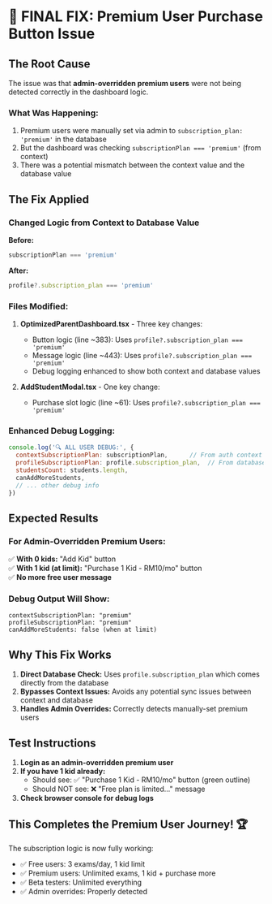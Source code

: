 # 🎉 FINAL FIX: Premium User Purchase Button Issue

## The Root Cause
The issue was that **admin-overridden premium users** were not being detected correctly in the dashboard logic.

### What Was Happening:
1. Premium users were manually set via admin to `subscription_plan: 'premium'` in the database
2. But the dashboard was checking `subscriptionPlan === 'premium'` (from context)
3. There was a potential mismatch between the context value and the database value

## The Fix Applied

### Changed Logic from Context to Database Value
**Before:**
```javascript
subscriptionPlan === 'premium'
```

**After:**
```javascript
profile?.subscription_plan === 'premium'
```

### Files Modified:
1. **OptimizedParentDashboard.tsx** - Three key changes:
   - Button logic (line ~383): Uses `profile?.subscription_plan === 'premium'`
   - Message logic (line ~443): Uses `profile?.subscription_plan === 'premium'`
   - Debug logging enhanced to show both context and database values

2. **AddStudentModal.tsx** - One key change:
   - Purchase slot logic (line ~61): Uses `profile?.subscription_plan === 'premium'`

### Enhanced Debug Logging:
```javascript
console.log('🔍 ALL USER DEBUG:', {
  contextSubscriptionPlan: subscriptionPlan,      // From auth context
  profileSubscriptionPlan: profile.subscription_plan,  // From database
  studentsCount: students.length,
  canAddMoreStudents,
  // ... other debug info
})
```

## Expected Results

### For Admin-Overridden Premium Users:
✅ **With 0 kids:** "Add Kid" button  
✅ **With 1 kid (at limit):** "Purchase 1 Kid - RM10/mo" button  
✅ **No more free user message**

### Debug Output Will Show:
```
contextSubscriptionPlan: "premium"
profileSubscriptionPlan: "premium"  
canAddMoreStudents: false (when at limit)
```

## Why This Fix Works

1. **Direct Database Check:** Uses `profile.subscription_plan` which comes directly from the database
2. **Bypasses Context Issues:** Avoids any potential sync issues between context and database
3. **Handles Admin Overrides:** Correctly detects manually-set premium users

## Test Instructions

1. **Login as an admin-overridden premium user**
2. **If you have 1 kid already:**
   - Should see: ✅ "Purchase 1 Kid - RM10/mo" button (green outline)
   - Should NOT see: ❌ "Free plan is limited..." message
3. **Check browser console for debug logs**

## This Completes the Premium User Journey! 🏆

The subscription logic is now fully working:
- ✅ Free users: 3 exams/day, 1 kid limit
- ✅ Premium users: Unlimited exams, 1 kid + purchase more
- ✅ Beta testers: Unlimited everything
- ✅ Admin overrides: Properly detected